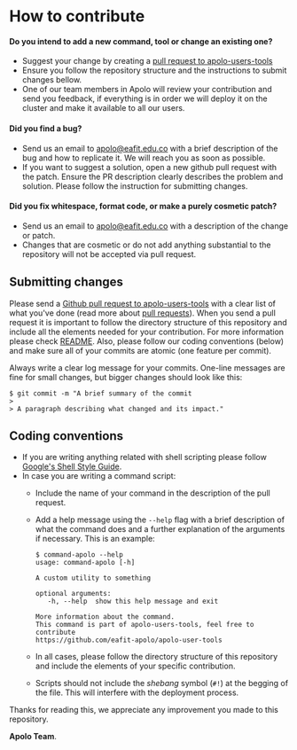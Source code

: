 # How to contribute

#### **Do you intend to add a new command, tool or change an existing one?**
   * Suggest your change by creating a [pull request to apolo-users-tools](https://github.com/eafit-apolo/apolo-user-tools/pull/new/master)
   * Ensure you follow the repository structure and the instructions to submit changes bellow. 
   * One of our team members in Apolo will review your contribution and send you feedback, if everything is in order we will deploy it on the cluster and make it available to all our users.

#### **Did you find a bug?**
   * Send us an email to <apolo@eafit.edu.co> with a brief description of the bug and how to replicate it. We will reach you as soon as possible.
   * If you want to suggest a solution, open a new github pull request with the patch. Ensure the PR description clearly describes the problem and solution. Please follow the instruction for submitting changes.

#### **Did you fix whitespace, format code, or make a purely cosmetic patch?**
   * Send us an email to <apolo@eafit.edu.co> with a description of the change or patch. 
   * Changes that are cosmetic or do not add anything substantial to the repository will not be accepted via pull request.

## Submitting changes

Please send a [Github pull request to apolo-users-tools](https://github.com/eafit-apolo/apolo-user-tools/pull/new/master) with a clear list of what you've done (read more about [pull requests](https://help.github.com/en/github/collaborating-with-issues-and-pull-requests/creating-a-pull-request)). When you send a pull request it is important to follow the directory structure of this repository and include all the elements needed for your contribution. For more information please check [README](README.md). Also, please follow our coding conventions (below) and make sure all of your commits are atomic (one feature per commit).

Always write a clear log message for your commits. One-line messages are fine for small changes, but bigger changes should look like this:

    $ git commit -m "A brief summary of the commit
    > 
    > A paragraph describing what changed and its impact."

## Coding conventions
   * If you are writing anything related with shell scripting please follow [Google's Shell Style Guide](https://google.github.io/styleguide/shellguide.html).
   * In case you are writing a command script: 
      * Include the name of your command in the description of the pull request.
      * Add a help message using the ``--help`` flag with a brief description of what the command does and a further explanation of the arguments if necessary. This is an example:
        ```
        $ command-apolo --help
        usage: command-apolo [-h]

        A custom utility to something

        optional arguments:
           -h, --help  show this help message and exit

        More information about the command.
        This command is part of apolo-users-tools, feel free to contribute
        https://github.com/eafit-apolo/apolo-user-tools
        ```

      * In all cases, please follow the directory structure of this repository and include the elements of your specific contribution.

      * Scripts should not include the *shebang* symbol (`#!`) at the begging of the file. This will interfere with the deployment process. 

Thanks for reading this, we appreciate any improvement you made to this repository.

**Apolo Team**.

